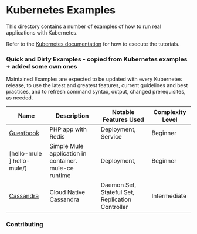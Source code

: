 # Kubernetes Examples

This directory contains a number of examples of how to run real applications
with Kubernetes.

Refer to the [Kubernetes documentation] for how to execute the tutorials.

### Quick and Dirty Examples - copied from Kubernetes examples + added some own ones

Maintained Examples are expected to be updated with every Kubernetes release, to
use the latest and greatest features, current guidelines and best practices,
and to refresh command syntax, output, changed prerequisites, as needed.

|Name | Description | Notable Features Used | Complexity Level|
------------- | ------------- | ------------ | ------------ | 
|[Guestbook](guestbook/) | PHP app with Redis | Deployment, Service | Beginner |
|[hello-mule ] hello-mule/) | Simple Mule application in container. mule-ce runtime  | Deployment, | Beginner|
|[Cassandra](cassandra/) | Cloud Native Cassandra | Daemon Set, Stateful Set, Replication Controller | Intermediate

[Kubernetes documentation]: https://kubernetes.io/docs/tutorials/

### Contributing

